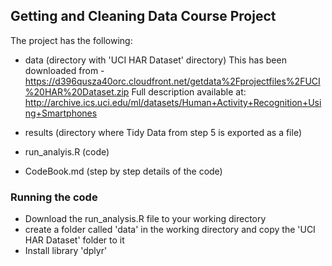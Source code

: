## Getting and Cleaning Data Course Project

The project has the following:
 - data (directory with 'UCI HAR Dataset' directory)
   This has been downloaded from - https://d396qusza40orc.cloudfront.net/getdata%2Fprojectfiles%2FUCI%20HAR%20Dataset.zip
   Full description available at: http://archive.ics.uci.edu/ml/datasets/Human+Activity+Recognition+Using+Smartphones
   
 - results (directory where Tidy Data from step 5 is exported as a file)
 - run_analyis.R (code)
 - CodeBook.md (step by step details of the code)
 
 
 ### Running the code
 - Download the run_analysis.R file to your working directory
 - create a folder called 'data' in the working directory and copy the 'UCI HAR Dataset' folder to it
 - Install library 'dplyr'

